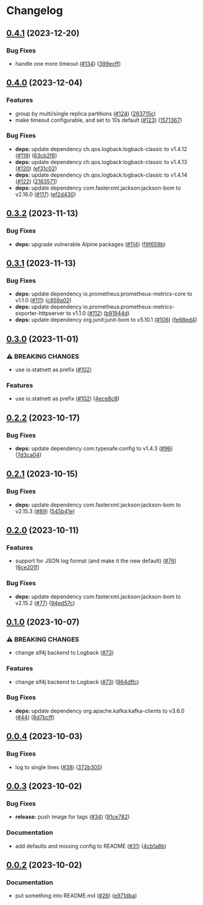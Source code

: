 # Changelog

## [0.4.1](https://github.com/statnett/k3a-lag-exporter/compare/v0.4.0...v0.4.1) (2023-12-20)


### Bug Fixes

* handle one more timeout ([#134](https://github.com/statnett/k3a-lag-exporter/issues/134)) ([399ecff](https://github.com/statnett/k3a-lag-exporter/commit/399ecff8aad41d9c9ef7c99b74eb5578ea61ef33))

## [0.4.0](https://github.com/statnett/k3a-lag-exporter/compare/v0.3.2...v0.4.0) (2023-12-04)


### Features

* group by multi/single replica partitions ([#124](https://github.com/statnett/k3a-lag-exporter/issues/124)) ([263715c](https://github.com/statnett/k3a-lag-exporter/commit/263715c62e789b67497ee1613f6049956832648f))
* make timeout configurable, and set to 10s default ([#123](https://github.com/statnett/k3a-lag-exporter/issues/123)) ([1571367](https://github.com/statnett/k3a-lag-exporter/commit/1571367840e87db5017a988be42821bfece7d337))


### Bug Fixes

* **deps:** update dependency ch.qos.logback:logback-classic to v1.4.12 ([#119](https://github.com/statnett/k3a-lag-exporter/issues/119)) ([63cb2f8](https://github.com/statnett/k3a-lag-exporter/commit/63cb2f83cc4c2b26f5f66ed2fce650d8ffca46ea))
* **deps:** update dependency ch.qos.logback:logback-classic to v1.4.13 ([#120](https://github.com/statnett/k3a-lag-exporter/issues/120)) ([ef31c02](https://github.com/statnett/k3a-lag-exporter/commit/ef31c02d782ab9f221ac22bb181dbae762669e13))
* **deps:** update dependency ch.qos.logback:logback-classic to v1.4.14 ([#122](https://github.com/statnett/k3a-lag-exporter/issues/122)) ([2163571](https://github.com/statnett/k3a-lag-exporter/commit/2163571f1de79e2c0f1858291a905cede3adc7ef))
* **deps:** update dependency com.fasterxml.jackson:jackson-bom to v2.16.0 ([#117](https://github.com/statnett/k3a-lag-exporter/issues/117)) ([ef2d430](https://github.com/statnett/k3a-lag-exporter/commit/ef2d430c07a7f60650e689c77fa73b8278216653))

## [0.3.2](https://github.com/statnett/k3a-lag-exporter/compare/v0.3.1...v0.3.2) (2023-11-13)


### Bug Fixes

* **deps:** upgrade vulnerable Alpine packages ([#114](https://github.com/statnett/k3a-lag-exporter/issues/114)) ([f9f659b](https://github.com/statnett/k3a-lag-exporter/commit/f9f659b91e9d9bf458ef3821a8dcb1d992976ee4))

## [0.3.1](https://github.com/statnett/k3a-lag-exporter/compare/v0.3.0...v0.3.1) (2023-11-13)


### Bug Fixes

* **deps:** update dependency io.prometheus:prometheus-metrics-core to v1.1.0 ([#111](https://github.com/statnett/k3a-lag-exporter/issues/111)) ([c859a02](https://github.com/statnett/k3a-lag-exporter/commit/c859a0298687141bd796a4ffcfbfc2cf9df72b80))
* **deps:** update dependency io.prometheus:prometheus-metrics-exporter-httpserver to v1.1.0 ([#112](https://github.com/statnett/k3a-lag-exporter/issues/112)) ([b91944d](https://github.com/statnett/k3a-lag-exporter/commit/b91944d262763b0210d21e1d4820576fa9a19652))
* **deps:** update dependency org.junit:junit-bom to v5.10.1 ([#106](https://github.com/statnett/k3a-lag-exporter/issues/106)) ([fe68ed4](https://github.com/statnett/k3a-lag-exporter/commit/fe68ed4d8349d9502bdb06fb86c30f6a488f9ef0))

## [0.3.0](https://github.com/statnett/k3a-lag-exporter/compare/v0.2.2...v0.3.0) (2023-11-01)


### ⚠ BREAKING CHANGES

* use io.statnett as prefix ([#102](https://github.com/statnett/k3a-lag-exporter/issues/102))

### Features

* use io.statnett as prefix ([#102](https://github.com/statnett/k3a-lag-exporter/issues/102)) ([4ece8c8](https://github.com/statnett/k3a-lag-exporter/commit/4ece8c8e09edb3c5184aa999a4881ba3f6bcac6c))

## [0.2.2](https://github.com/statnett/k3a-lag-exporter/compare/v0.2.1...v0.2.2) (2023-10-17)


### Bug Fixes

* **deps:** update dependency com.typesafe:config to v1.4.3 ([#96](https://github.com/statnett/k3a-lag-exporter/issues/96)) ([7d3ca04](https://github.com/statnett/k3a-lag-exporter/commit/7d3ca04cb691a5a95096c7ea5d2b89e0cfa34ec2))

## [0.2.1](https://github.com/statnett/k3a-lag-exporter/compare/v0.2.0...v0.2.1) (2023-10-15)


### Bug Fixes

* **deps:** update dependency com.fasterxml.jackson:jackson-bom to v2.15.3 ([#89](https://github.com/statnett/k3a-lag-exporter/issues/89)) ([545b41e](https://github.com/statnett/k3a-lag-exporter/commit/545b41ecde1517e6bd970db650d91d77e99b88bf))

## [0.2.0](https://github.com/statnett/k3a-lag-exporter/compare/v0.1.0...v0.2.0) (2023-10-11)


### Features

* support for JSON log format (and make it the new default) ([#76](https://github.com/statnett/k3a-lag-exporter/issues/76)) ([6ce201f](https://github.com/statnett/k3a-lag-exporter/commit/6ce201f1912915482b09556ab08263a70bde09da))


### Bug Fixes

* **deps:** update dependency com.fasterxml.jackson:jackson-bom to v2.15.2 ([#77](https://github.com/statnett/k3a-lag-exporter/issues/77)) ([94ed57c](https://github.com/statnett/k3a-lag-exporter/commit/94ed57cf5abfb9733416d2b5bee5e739b97fefeb))

## [0.1.0](https://github.com/statnett/k3a-lag-exporter/compare/v0.0.4...v0.1.0) (2023-10-07)


### ⚠ BREAKING CHANGES

* change slf4j backend to Logback ([#73](https://github.com/statnett/k3a-lag-exporter/issues/73))

### Features

* change slf4j backend to Logback ([#73](https://github.com/statnett/k3a-lag-exporter/issues/73)) ([964dffc](https://github.com/statnett/k3a-lag-exporter/commit/964dffcf1c3191602645c2470236d78564e37d9c))


### Bug Fixes

* **deps:** update dependency org.apache.kafka:kafka-clients to v3.6.0 ([#44](https://github.com/statnett/k3a-lag-exporter/issues/44)) ([8d7bcff](https://github.com/statnett/k3a-lag-exporter/commit/8d7bcffb1424901632469c75e94e4c1882510472))

## [0.0.4](https://github.com/statnett/k3a-lag-exporter/compare/v0.0.3...v0.0.4) (2023-10-03)


### Bug Fixes

* log to single lines ([#38](https://github.com/statnett/k3a-lag-exporter/issues/38)) ([372b305](https://github.com/statnett/k3a-lag-exporter/commit/372b305578fdf02703376fa7aeaedf94f75cf7ee))

## [0.0.3](https://github.com/statnett/k3a-lag-exporter/compare/v0.0.2...v0.0.3) (2023-10-02)


### Bug Fixes

* **release:** push image for tags ([#34](https://github.com/statnett/k3a-lag-exporter/issues/34)) ([91ce782](https://github.com/statnett/k3a-lag-exporter/commit/91ce782e1f44c8dd4c667d7afd66d48cea2f3e7c))


### Documentation

* add defaults and missing config to README ([#31](https://github.com/statnett/k3a-lag-exporter/issues/31)) ([4cb1a8b](https://github.com/statnett/k3a-lag-exporter/commit/4cb1a8bdde1ff4e5bd91b35edad01ade1cdf84e6))

## [0.0.2](https://github.com/statnett/k3a-lag-exporter/compare/v0.0.1...v0.0.2) (2023-10-02)


### Documentation

* put something into README.md ([#26](https://github.com/statnett/k3a-lag-exporter/issues/26)) ([e971dba](https://github.com/statnett/k3a-lag-exporter/commit/e971dba9dffc4ae931979f2e4067d8bd3f3f2e75))
